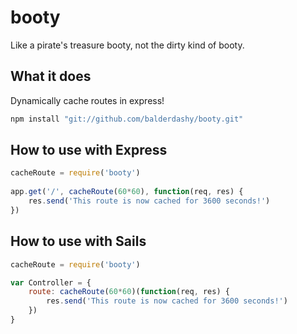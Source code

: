 
# booty

Like a pirate's treasure booty, not the dirty kind of booty.  

## What it does

Dynamically cache routes in express!

```js
npm install "git://github.com/balderdashy/booty.git"
```

## How to use with Express

```js
cacheRoute = require('booty')
 
app.get('/', cacheRoute(60*60), function(req, res) {
    res.send('This route is now cached for 3600 seconds!')
})
```

## How to use with Sails

```js
cacheRoute = require('booty')

var Controller = {
    route: cacheRoute(60*60)(function(req, res) {
        res.send('This route is now cached for 3600 seconds!')
    })
}
```
